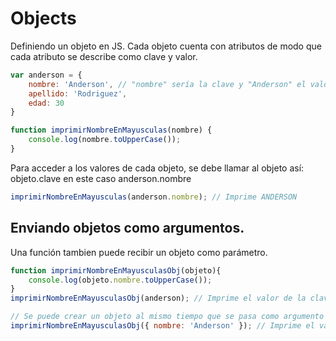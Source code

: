 # Objects
Definiendo un objeto en JS. Cada objeto cuenta con atributos de modo que cada atributo se describe como clave y valor.
```Javascript
var anderson = {
    nombre: 'Anderson', // "nombre" sería la clave y "Anderson" el valor.
    apellido: 'Rodriguez',
    edad: 30
}

function imprimirNombreEnMayusculas(nombre) {
    console.log(nombre.toUpperCase());
}
```
Para acceder a los valores de cada objeto, se debe llamar al objeto así: objeto.clave en este caso anderson.nombre
```Javascript
imprimirNombreEnMayusculas(anderson.nombre); // Imprime ANDERSON
```

## Enviando objetos como argumentos.
Una función tambien puede recibir un objeto como parámetro.
```Javascript
function imprimirNombreEnMayusculasObj(objeto){
    console.log(objeto.nombre.toUpperCase());
}
imprimirNombreEnMayusculasObj(anderson); // Imprime el valor de la clave nombre del objeto anderson

// Se puede crear un objeto al mismo tiempo que se pasa como argumento en una función
imprimirNombreEnMayusculasObj({ nombre: 'Anderson' }); // Imprime el valor "ANDERSON" de la clave nombre del nuevo objeto
```